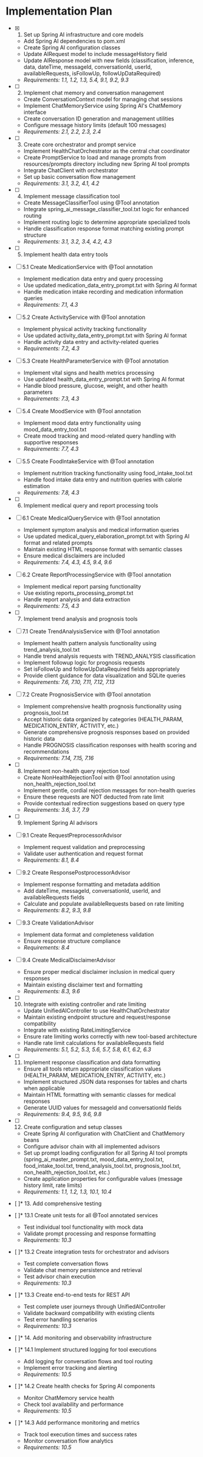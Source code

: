 # Implementation Plan

- [x] 1. Set up Spring AI infrastructure and core models
  - Add Spring AI dependencies to pom.xml
  - Create Spring AI configuration classes
  - Update AIRequest model to include messageHistory field
  - Update AIResponse model with new fields (classification, inference, data, dateTime, messageId, conversationId, userId, availableRequests, isFollowUp, followUpDataRequired)
  - _Requirements: 1.1, 1.2, 1.3, 5.4, 9.1, 9.2, 9.3_

- [ ] 2. Implement chat memory and conversation management
  - Create ConversationContext model for managing chat sessions
  - Implement ChatMemoryService using Spring AI's ChatMemory interface
  - Create conversation ID generation and management utilities
  - Configure message history limits (default 100 messages)
  - _Requirements: 2.1, 2.2, 2.3, 2.4_

- [ ] 3. Create core orchestrator and prompt service
  - Implement HealthChatOrchestrator as the central chat coordinator
  - Create PromptService to load and manage prompts from resources/prompts directory including new Spring AI tool prompts
  - Integrate ChatClient with orchestrator
  - Set up basic conversation flow management
  - _Requirements: 3.1, 3.2, 4.1, 4.2_

- [ ] 4. Implement message classification tool
  - Create MessageClassifierTool using @Tool annotation
  - Integrate spring_ai_message_classifier_tool.txt logic for enhanced routing
  - Implement routing logic to determine appropriate specialized tools
  - Handle classification response format matching existing prompt structure
  - _Requirements: 3.1, 3.2, 3.4, 4.2, 4.3_

- [ ] 5. Implement health data entry tools
- [ ] 5.1 Create MedicationService with @Tool annotation
  - Implement medication data entry and query processing
  - Use updated medication_data_entry_prompt.txt with Spring AI format
  - Handle medication intake recording and medication information queries
  - _Requirements: 7.1, 4.3_

- [ ] 5.2 Create ActivityService with @Tool annotation
  - Implement physical activity tracking functionality
  - Use updated activity_data_entry_prompt.txt with Spring AI format
  - Handle activity data entry and activity-related queries
  - _Requirements: 7.2, 4.3_

- [ ] 5.3 Create HealthParameterService with @Tool annotation
  - Implement vital signs and health metrics processing
  - Use updated health_data_entry_prompt.txt with Spring AI format
  - Handle blood pressure, glucose, weight, and other health parameters
  - _Requirements: 7.3, 4.3_

- [ ] 5.4 Create MoodService with @Tool annotation
  - Implement mood data entry functionality using mood_data_entry_tool.txt
  - Create mood tracking and mood-related query handling with supportive responses
  - _Requirements: 7.7, 4.3_

- [ ] 5.5 Create FoodIntakeService with @Tool annotation
  - Implement nutrition tracking functionality using food_intake_tool.txt
  - Handle food intake data entry and nutrition queries with calorie estimation
  - _Requirements: 7.8, 4.3_

- [ ] 6. Implement medical query and report processing tools
- [ ] 6.1 Create MedicalQueryService with @Tool annotation
  - Implement symptom analysis and medical information queries
  - Use updated medical_query_elaboration_prompt.txt with Spring AI format and related prompts
  - Maintain existing HTML response format with semantic classes
  - Ensure medical disclaimers are included
  - _Requirements: 7.4, 4.3, 4.5, 9.4, 9.6_

- [ ] 6.2 Create ReportProcessingService with @Tool annotation
  - Implement medical report parsing functionality
  - Use existing reports_processing_prompt.txt
  - Handle report analysis and data extraction
  - _Requirements: 7.5, 4.3_

- [ ] 7. Implement trend analysis and prognosis tools
- [ ] 7.1 Create TrendAnalysisService with @Tool annotation
  - Implement health pattern analysis functionality using trend_analysis_tool.txt
  - Handle trend analysis requests with TREND_ANALYSIS classification
  - Implement followup logic for prognosis requests
  - Set isFollowUp and followUpDataRequired fields appropriately
  - Provide client guidance for data visualization and SQLite queries
  - _Requirements: 7.6, 7.10, 7.11, 7.12, 7.13_

- [ ] 7.2 Create PrognosisService with @Tool annotation
  - Implement comprehensive health prognosis functionality using prognosis_tool.txt
  - Accept historic data organized by categories (HEALTH_PARAM, MEDICATION_ENTRY, ACTIVITY, etc.)
  - Generate comprehensive prognosis responses based on provided historic data
  - Handle PROGNOSIS classification responses with health scoring and recommendations
  - _Requirements: 7.14, 7.15, 7.16_

- [ ] 8. Implement non-health query rejection tool
  - Create NonHealthRejectionTool with @Tool annotation using non_health_rejection_tool.txt
  - Implement gentle, cordial rejection messages for non-health queries
  - Ensure these requests are NOT deducted from rate limit
  - Provide contextual redirection suggestions based on query type
  - _Requirements: 3.6, 3.7, 7.9_

- [ ] 9. Implement Spring AI advisors
- [ ] 9.1 Create RequestPreprocessorAdvisor
  - Implement request validation and preprocessing
  - Validate user authentication and request format
  - _Requirements: 8.1, 8.4_

- [ ] 9.2 Create ResponsePostprocessorAdvisor
  - Implement response formatting and metadata addition
  - Add dateTime, messageId, conversationId, userId, and availableRequests fields
  - Calculate and populate availableRequests based on rate limiting
  - _Requirements: 8.2, 9.3, 9.8_

- [ ] 9.3 Create ValidationAdvisor
  - Implement data format and completeness validation
  - Ensure response structure compliance
  - _Requirements: 8.4_

- [ ] 9.4 Create MedicalDisclaimerAdvisor
  - Ensure proper medical disclaimer inclusion in medical query responses
  - Maintain existing disclaimer text and formatting
  - _Requirements: 8.3, 9.6_

- [ ] 10. Integrate with existing controller and rate limiting
  - Update UnifiedAIController to use HealthChatOrchestrator
  - Maintain existing endpoint structure and request/response compatibility
  - Integrate with existing RateLimitingService
  - Ensure rate limiting works correctly with new tool-based architecture
  - Handle rate limit calculations for availableRequests field
  - _Requirements: 5.1, 5.2, 5.3, 5.6, 5.7, 5.8, 6.1, 6.2, 6.3_

- [ ] 11. Implement response classification and data formatting
  - Ensure all tools return appropriate classification values (HEALTH_PARAM, MEDICATION_ENTRY, ACTIVITY, etc.)
  - Implement structured JSON data responses for tables and charts when applicable
  - Maintain HTML formatting with semantic classes for medical responses
  - Generate UUID values for messageId and conversationId fields
  - _Requirements: 9.4, 9.5, 9.6, 9.8_

- [ ] 12. Create configuration and setup classes
  - Create Spring AI configuration with ChatClient and ChatMemory beans
  - Configure advisor chain with all implemented advisors
  - Set up prompt loading configuration for all Spring AI tool prompts (spring_ai_master_prompt.txt, mood_data_entry_tool.txt, food_intake_tool.txt, trend_analysis_tool.txt, prognosis_tool.txt, non_health_rejection_tool.txt, etc.)
  - Create application properties for configurable values (message history limit, rate limits)
  - _Requirements: 1.1, 1.2, 1.3, 10.1, 10.4_

- [ ]* 13. Add comprehensive testing
- [ ]* 13.1 Create unit tests for all @Tool annotated services
  - Test individual tool functionality with mock data
  - Validate prompt processing and response formatting
  - _Requirements: 10.3_

- [ ]* 13.2 Create integration tests for orchestrator and advisors
  - Test complete conversation flows
  - Validate chat memory persistence and retrieval
  - Test advisor chain execution
  - _Requirements: 10.3_

- [ ]* 13.3 Create end-to-end tests for REST API
  - Test complete user journeys through UnifiedAIController
  - Validate backward compatibility with existing clients
  - Test error handling scenarios
  - _Requirements: 10.3_

- [ ]* 14. Add monitoring and observability infrastructure
- [ ]* 14.1 Implement structured logging for tool executions
  - Add logging for conversation flows and tool routing
  - Implement error tracking and alerting
  - _Requirements: 10.5_

- [ ]* 14.2 Create health checks for Spring AI components
  - Monitor ChatMemory service health
  - Check tool availability and performance
  - _Requirements: 10.5_

- [ ]* 14.3 Add performance monitoring and metrics
  - Track tool execution times and success rates
  - Monitor conversation flow analytics
  - _Requirements: 10.5_